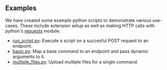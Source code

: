 ## Examples

We have created some example python scripts to demonstrate various use-cases. These include extension setup as well as making HTTP calls with python's [requests](https://requests.readthedocs.io/en/master/) module.

- [run_script.py](https://github.com/Eshaan7/Flask-Shell2HTTP/blob/master/examples/run_script.py): Execute a script on a succesful POST request to an endpoint.
- [basic.py](https://github.com/Eshaan7/Flask-Shell2HTTP/blob/master/examples/basic.py): Map a base command to an endpoint and pass dynamic arguments to it.
- [multiple_files.py](https://github.com/Eshaan7/Flask-Shell2HTTP/blob/master/examples/multiple_files.py): Upload multiple files for a single command.